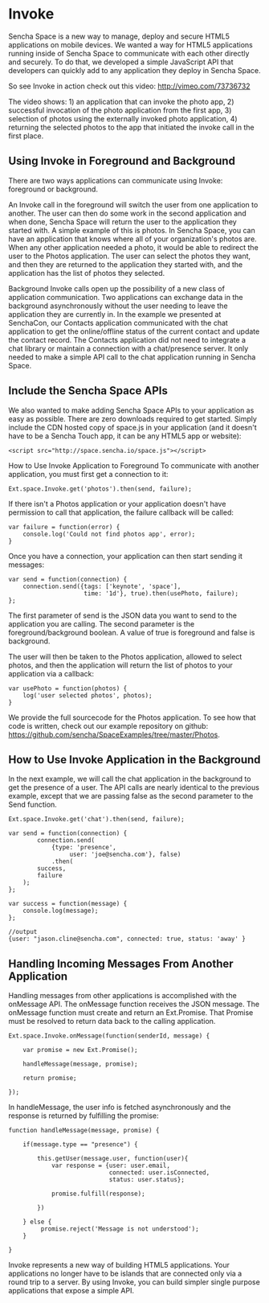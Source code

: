 # Invoke

Sencha Space is a new way to manage, deploy and secure HTML5 applications on mobile devices. We wanted a way for HTML5 applications running inside of Sencha Space to communicate with each other directly and securely. To do that, we developed a simple JavaScript API that developers can quickly add to any application they deploy in Sencha Space.

So see Invoke in action check out this video: http://vimeo.com/73736732

The video shows: 1) an application that can invoke the photo app, 2) successful invocation of the photo application from the first app, 3) selection of photos using the externally invoked photo application, 4) returning the selected photos to the app that initiated the invoke call in the first place.


Using Invoke in Foreground and Background
---

There are two ways applications can communicate using Invoke: foreground or background.


An Invoke call in the foreground will switch the user from one application to another. The user can then do some work in the second application and when done, Sencha Space will return the user to the application they started with. A simple example of this is photos. In Sencha Space, you can have an application that knows where all of your organization's photos are. When any other application needed a photo, it would be able to redirect the user to the Photos application. The user can select the photos they want, and then they are returned to the application they started with, and the application has the list of photos they selected.


Background Invoke calls open up the possibility of a new class of application communication. Two applications can exchange data in the background asynchronously without the user needing to leave the application they are currently in. In the example we presented at SenchaCon, our Contacts application communicated with the chat application to get the online/offline status of the current contact and update the contact record. The Contacts application did not need to integrate a chat library or maintain a connection with a chat/presence server. It only needed to make a simple API call to the chat application running in Sencha Space.

Include the Sencha Space APIs
---

We also wanted to make adding Sencha Space APIs to your application as easy as possible. There are zero downloads required to get started. Simply include the CDN hosted copy of space.js in your application (and it doesn't have to be a Sencha Touch app, it can be any HTML5 app or website):

 
    <script src="http://space.sencha.io/space.js"></script>
 
How to Use Invoke Application to Foreground
To communicate with another application, you must first get a connection to it:

 
    Ext.space.Invoke.get('photos').then(send, failure);
 
If there isn't a Photos application or your application doesn't have permission to call that application, the failure callback will be called:

     
    var failure = function(error) {
        console.log('Could not find photos app', error);
    }
 
Once you have a connection, your application can then start sending it messages:

     
    var send = function(connection) {
        connection.send({tags: ['keynote', 'space'], 
                         time: '1d'}, true).then(usePhoto, failure);
    };
 
The first parameter of send is the JSON data you want to send to the application you are calling. The second parameter is the foreground/background boolean. A value of true is foreground and false is background.

The user will then be taken to the Photos application, allowed to select photos, and then the application will return the list of photos to your application via a callback:

 
    var usePhoto = function(photos) {
        log('user selected photos', photos);
    }
     
We provide the full sourcecode for the Photos application. To see how that code is written, check out our example repository on github: https://github.com/sencha/SpaceExamples/tree/master/Photos.

How to Use Invoke Application in the Background
---

In the next example, we will call the chat application in the background to get the presence of a user. The API calls are nearly identical to the previous example, except that we are passing false as the second parameter to the Send function.

     
    Ext.space.Invoke.get('chat').then(send, failure);
     
    var send = function(connection) {
            connection.send(
                {type: 'presence', 
                     user: 'joe@sencha.com'}, false)
                .then(
            success,
            failure
        );
    };
     
    var success = function(message) {
        console.log(message);
    };
     
    //output
    {user: "jason.cline@sencha.com", connected: true, status: 'away' }
     
Handling Incoming Messages From Another Application
---

Handling messages from other applications is accomplished with the onMessage API. The onMessage function receives the JSON message. The onMessage function must create and return an Ext.Promise. That Promise must be resolved to return data back to the calling application.

 
    Ext.space.Invoke.onMessage(function(senderId, message) {
     
        var promise = new Ext.Promise();
     
        handleMessage(message, promise);
     
        return promise;
     
    });
 
In handleMessage, the user info is fetched asynchronously and the response is returned by fulfilling the promise:

     
    function handleMessage(message, promise) {
     
        if(message.type == "presence") {
     
            this.getUser(message.user, function(user){
                var response = {user: user.email, 
                                connected: user.isConnected, 
                                status: user.status};
     
                promise.fulfill(response);
     
            })
     
        } else {
             promise.reject('Message is not understood');
        }
     
    }
     
Invoke represents a new way of building HTML5 applications. Your applications no longer have to be islands that are connected only via a round trip to a server. By using Invoke, you can build simpler single purpose applications that expose a simple API.